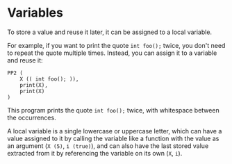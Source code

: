 # Variables

To store a value and reuse it later, it can be assigned to a local variable.

For example, if you want to print the quote `int foo();` twice, you don't need to repeat the quote multiple times. Instead, you can assign it to a variable and reuse it:

```{livecode}
PP2 (
    X (( int foo(); )),
    print(X),
    print(X)
)
```

This program prints the quote `int foo();` twice, with whitespace between the occurrences.

A local variable is a single lowercase or uppercase letter, which can have a value assigned to it by calling the variable like a function with the value as an argument (`X (5)`, `i (true)`), and can also have the last stored value extracted from it by referencing the variable on its own (``X``, ``i``).
